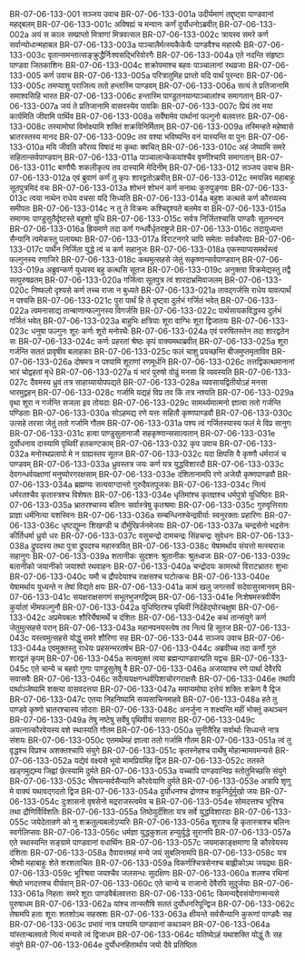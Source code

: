 BR-07-06-133-001	सञ्जय उवाच
BR-07-06-133-001a	उदीर्यमाणं तद्दृष्ट्वा पाण्डवानां महद्बलम्
BR-07-06-133-001c	अविषह्यं च मन्वानः कर्णं दुर्योधनोऽब्रवीत्
BR-07-06-133-002a	अयं स कालः सम्प्राप्तो मित्राणां मित्रवत्सल
BR-07-06-133-002c	त्रायस्व समरे कर्ण सर्वान्योधान्महाबल
BR-07-06-133-003a	पाञ्चालैर्मत्स्यकैकेयैः पाण्डवैश्च महारथैः
BR-07-06-133-003c	वृतान्समन्तात्सङ्क्रुद्धैर्निःश्वसद्भिरिवोरगैः
BR-07-06-133-004a	एते नदन्ति संहृष्टाः पाण्डवा जितकाशिनः
BR-07-06-133-004c	शक्रोपमाश्च बहवः पाञ्चालानां रथव्रजाः
BR-07-06-133-005	कर्ण उवाच
BR-07-06-133-005a	परित्रातुमिह प्राप्तो यदि पार्थं पुरन्दरः
BR-07-06-133-005c	तमप्याशु पराजित्य ततो हन्तास्मि पाण्डवम्
BR-07-06-133-006a	सत्यं ते प्रतिजानामि समाश्वसिहि भारत
BR-07-06-133-006c	हन्तास्मि पाण्डुतनयान्पाञ्चालांश्च समागतान्
BR-07-06-133-007a	जयं ते प्रतिजानामि वासवस्येव पावकिः
BR-07-06-133-007c	प्रियं तव मया कार्यमिति जीवामि पार्थिव
BR-07-06-133-008a	सर्वेषामेव पार्थानां फल्गुनो बलवत्तरः
BR-07-06-133-008c	तस्यामोघां विमोक्ष्यामि शक्तिं शक्रविनिर्मिताम्
BR-07-06-133-009a	तस्मिन्हते महेष्वासे भ्रातरस्तस्य मानद
BR-07-06-133-009c	तव वश्या भविष्यन्ति वनं यास्यन्ति वा पुनः
BR-07-06-133-010a	मयि जीवति कौरव्य विषादं मा कृथाः क्वचित्
BR-07-06-133-010c	अहं जेष्यामि समरे सहितान्सर्वपाण्डवान्
BR-07-06-133-011a	पाञ्चालान्केकयांश्चैव वृष्णींश्चापि समागतान्
BR-07-06-133-011c	बाणौघैः शकलीकृत्य तव दास्यामि मेदिनीम्
BR-07-06-133-012	सञ्जय उवाच
BR-07-06-133-012a	एवं ब्रुवाणं कर्णं तु कृपः शारद्वतोऽब्रवीत्
BR-07-06-133-012c	स्मयन्निव महाबाहुः सूतपुत्रमिदं वचः
BR-07-06-133-013a	शोभनं शोभनं कर्ण सनाथः कुरुपुङ्गवः
BR-07-06-133-013c	त्वया नाथेन राधेय वचसा यदि सिध्यति
BR-07-06-133-014a	बहुशः कत्थसे कर्ण कौरव्यस्य समीपतः
BR-07-06-133-014c	न तु ते विक्रमः कश्चिद्दृश्यते बलमेव वा
BR-07-06-133-015a	समागमः पाण्डुसुतैर्दृष्टस्ते बहुशो युधि
BR-07-06-133-015c	सर्वत्र निर्जितश्चासि पाण्डवैः सूतनन्दन
BR-07-06-133-016a	ह्रियमाणे तदा कर्ण गन्धर्वैर्धृतराष्ट्रजे
BR-07-06-133-016c	तदायुध्यन्त सैन्यानि त्वमेकस्तु पलायथाः
BR-07-06-133-017a	विराटनगरे चापि समेताः सर्वकौरवाः
BR-07-06-133-017c	पार्थेन निर्जिता युद्धे त्वं च कर्ण सहानुजः
BR-07-06-133-018a	एकस्याप्यसमर्थस्त्वं फल्गुनस्य रणाजिरे
BR-07-06-133-018c	कथमुत्सहसे जेतुं सकृष्णान्सर्वपाण्डवान्
BR-07-06-133-019a	अब्रुवन्कर्ण युध्यस्व बहु कत्थसि सूतज
BR-07-06-133-019c	अनुक्त्वा विक्रमेद्यस्तु तद्वै सत्पुरुषव्रतम्
BR-07-06-133-020a	गर्जित्वा सूतपुत्र त्वं शारदाभ्रमिवाजलम्
BR-07-06-133-020c	निष्फलो दृश्यसे कर्ण तच्च राजा न बुध्यते
BR-07-06-133-021a	तावद्गर्जसि राधेय यावत्पार्थं न पश्यसि
BR-07-06-133-021c	पुरा पार्थं हि ते दृष्ट्वा दुर्लभं गर्जितं भवेत्
BR-07-06-133-022a	त्वमनासाद्य तान्बाणान्फल्गुनस्य विगर्जसि
BR-07-06-133-022c	पार्थसायकविद्धस्य दुर्लभं गर्जितं भवेत्
BR-07-06-133-023a	बाहुभिः क्षत्रियाः शूरा वाग्भिः शूरा द्विजातयः
BR-07-06-133-023c	धनुषा फल्गुनः शूरः कर्णः शूरो मनोरथैः
BR-07-06-133-024a	एवं परुषितस्तेन तदा शारद्वतेन सः
BR-07-06-133-024c	कर्णः प्रहरतां श्रेष्ठः कृपं वाक्यमथाब्रवीत्
BR-07-06-133-025a	शूरा गर्जन्ति सततं प्रावृषीव बलाहकाः
BR-07-06-133-025c	फलं चाशु प्रयच्छन्ति बीजमुप्तमृताविव
BR-07-06-133-026a	दोषमत्र न पश्यामि शूराणां रणमूर्धनि
BR-07-06-133-026c	तत्तद्विकत्थमानानां भारं चोद्वहतां मृधे
BR-07-06-133-027a	यं भारं पुरुषो वोढुं मनसा हि व्यवस्यति
BR-07-06-133-027c	दैवमस्य ध्रुवं तत्र साहाय्यायोपपद्यते
BR-07-06-133-028a	व्यवसायद्वितीयोऽहं मनसा भारमुद्वहन्
BR-07-06-133-028c	गर्जामि यद्यहं विप्र तव किं तत्र नश्यति
BR-07-06-133-029a	वृथा शूरा न गर्जन्ति सजला इव तोयदाः
BR-07-06-133-029c	सामर्थ्यमात्मनो ज्ञात्वा ततो गर्जन्ति पण्डिताः
BR-07-06-133-030a	सोऽहमद्य रणे यत्तः सहितौ कृष्णपाण्डवौ
BR-07-06-133-030c	उत्सहे तरसा जेतुं ततो गर्जामि गौतम
BR-07-06-133-031a	पश्य त्वं गर्जितस्यास्य फलं मे विप्र सानुगः
BR-07-06-133-031c	हत्वा पाण्डुसुतानाजौ सहकृष्णान्ससात्वतान्
BR-07-06-133-031e	दुर्योधनाय दास्यामि पृथिवीं हतकण्टकाम्
BR-07-06-133-032	कृप उवाच
BR-07-06-133-032a	मनोरथप्रलापो मे न ग्राह्यस्तव सूतज
BR-07-06-133-032c	यदा क्षिपसि वै कृष्णौ धर्मराजं च पाण्डवम्
BR-07-06-133-033a	ध्रुवस्तत्र जयः कर्ण यत्र युद्धविशारदौ
BR-07-06-133-033c	देवगन्धर्वयक्षाणां मनुष्योरगरक्षसाम्
BR-07-06-133-033e	दंशितानामपि रणे अजेयौ कृष्णपाण्डवौ
BR-07-06-133-034a	ब्रह्मण्यः सत्यवाग्दान्तो गुरुदैवतपूजकः
BR-07-06-133-034c	नित्यं धर्मरतश्चैव कृतास्त्रश्च विशेषतः
BR-07-06-133-034e	धृतिमांश्च कृतज्ञश्च धर्मपुत्रो युधिष्ठिरः
BR-07-06-133-035a	भ्रातरश्चास्य बलिनः सर्वास्त्रेषु कृतश्रमाः
BR-07-06-133-035c	गुरुवृत्तिरताः प्राज्ञा धर्मनित्या यशस्विनः
BR-07-06-133-036a	सम्बन्धिनश्चेन्द्रवीर्याः स्वनुरक्ताः प्रहारिणः
BR-07-06-133-036c	धृष्टद्युम्नः शिखण्डी च दौर्मुखिर्जनमेजयः
BR-07-06-133-037a	चन्द्रसेनो भद्रसेनः कीर्तिधर्मा ध्रुवो धरः
BR-07-06-133-037c	वसुचन्द्रो दामचन्द्रः सिंहचन्द्रः सुवेधनः
BR-07-06-133-038a	द्रुपदस्य तथा पुत्रा द्रुपदश्च महास्त्रवित्
BR-07-06-133-038c	येषामर्थाय संयत्तो मत्स्यराजः सहानुगः
BR-07-06-133-039a	शतानीकः सुदशनः श्रुतानीकः श्रुतध्वजः
BR-07-06-133-039c	बलानीको जयानीको जयाश्वो रथवाहनः
BR-07-06-133-040a	चन्द्रोदयः कामरथो विराटभ्रातरः शुभाः
BR-07-06-133-040c	यमौ च द्रौपदेयाश्च राक्षसश्च घटोत्कचः
BR-07-06-133-040e	येषामर्थाय युध्यन्ते न तेषां विद्यते क्षयः
BR-07-06-133-041a	कामं खलु जगत्सर्वं सदेवासुरमानवम्
BR-07-06-133-041c	सयक्षराक्षसगणं सभूतभुजगद्विपम्
BR-07-06-133-041e	निःशेषमस्त्रवीर्येण कुर्यातां भीमफल्गुनौ
BR-07-06-133-042a	युधिष्ठिरश्च पृथिवीं निर्दहेद्घोरचक्षुषा
BR-07-06-133-042c	अप्रमेयबलः शौरिर्येषामर्थे च दंशितः
BR-07-06-133-042e	कथं तान्संयुगे कर्ण जेतुमुत्सहसे परान्
BR-07-06-133-043a	महानपनयस्त्वेष तव नित्यं हि सूतज
BR-07-06-133-043c	यस्त्वमुत्सहसे योद्धुं समरे शौरिणा सह
BR-07-06-133-044	सञ्जय उवाच
BR-07-06-133-044a	एवमुक्तस्तु राधेयः प्रहसन्भरतर्षभ
BR-07-06-133-044c	अब्रवीच्च तदा कर्णो गुरुं शारद्वतं कृपम्
BR-07-06-133-045a	सत्यमुक्तं त्वया ब्रह्मन्पाण्डवान्प्रति यद्वचः
BR-07-06-133-045c	एते चान्ये च बहवो गुणाः पाण्डुसुतेषु वै
BR-07-06-133-046a	अजय्याश्च रणे पार्था देवैरपि सवासवैः
BR-07-06-133-046c	सदैत्ययक्षगन्धर्वपिशाचोरगराक्षसैः
BR-07-06-133-046e	तथापि पार्थाञ्जेष्यामि शक्त्या वासवदत्तया
BR-07-06-133-047a	ममाप्यमोघा दत्तेयं शक्तिः शक्रेण वै द्विज
BR-07-06-133-047c	एतया निहनिष्यामि सव्यसाचिनमाहवे
BR-07-06-133-048a	हते तु पाण्डवे कृष्णो भ्रातरश्चास्य सोदराः
BR-07-06-133-048c	अनर्जुना न शक्ष्यन्ति महीं भोक्तुं कथञ्चन
BR-07-06-133-049a	तेषु नष्टेषु सर्वेषु पृथिवीयं ससागरा
BR-07-06-133-049c	अयत्नात्कौरवेयस्य वशे स्थास्यति गौतम
BR-07-06-133-050a	सुनीतैरिह सर्वार्थाः सिध्यन्ते नात्र संशयः
BR-07-06-133-050c	एतमर्थमहं ज्ञात्वा ततो गर्जामि गौतम
BR-07-06-133-051a	त्वं तु वृद्धश्च विप्रश्च अशक्तश्चापि संयुगे
BR-07-06-133-051c	कृतस्नेहश्च पार्थेषु मोहान्मामवमन्यसे
BR-07-06-133-052a	यद्येवं वक्ष्यसे भूयो मामप्रियमिह द्विज
BR-07-06-133-052c	ततस्ते खड्गमुद्यम्य जिह्वां छेत्स्यामि दुर्मते
BR-07-06-133-053a	यच्चापि पाण्डवान्विप्र स्तोतुमिच्छसि संयुगे
BR-07-06-133-053c	भीषयन्सर्वसैन्यानि कौरवेयाणि दुर्मते
BR-07-06-133-053e	अत्रापि शृणु मे वाक्यं यथावद्गदतो द्विज
BR-07-06-133-054a	दुर्योधनश्च द्रोणश्च शकुनिर्दुर्मुखो जयः
BR-07-06-133-054c	दुःशासनो वृषसेनो मद्रराजस्त्वमेव च
BR-07-06-133-054e	सोमदत्तश्च भूरिश्च तथा द्रौणिर्विविंशतिः
BR-07-06-133-055a	तिष्ठेयुर्दंशिता यत्र सर्वे युद्धविशारदाः
BR-07-06-133-055c	जयेदेतान्रणे को नु शक्रतुल्यबलोऽप्यरिः
BR-07-06-133-056a	शूराश्च हि कृतास्त्राश्च बलिनः स्वर्गलिप्सवः
BR-07-06-133-056c	धर्मज्ञा युद्धकुशला हन्युर्युद्धे सुरानपि
BR-07-06-133-057a	एते स्थास्यन्ति सङ्ग्रामे पाण्डवानां वधार्थिनः
BR-07-06-133-057c	जयमाकाङ्क्षमाणा हि कौरवेयस्य दंशिताः
BR-07-06-133-058a	दैवायत्तमहं मन्ये जयं सुबलिनामपि
BR-07-06-133-058c	यत्र भीष्मो महाबाहुः शेते शरशताचितः
BR-07-06-133-059a	विकर्णश्चित्रसेनश्च बाह्लीकोऽथ जयद्रथः
BR-07-06-133-059c	भूरिश्रवा जयश्चैव जलसन्धः सुदक्षिणः
BR-07-06-133-060a	शलश्च रथिनां श्रेष्ठो भगदत्तश्च वीर्यवान्
BR-07-06-133-060c	एते चान्ये च राजानो देवैरपि सुदुर्जयाः
BR-07-06-133-061a	निहताः समरे शूराः पाण्डवैर्बलवत्तराः
BR-07-06-133-061c	किमन्यद्दैवसंयोगान्मन्यसे पुरुषाधम
BR-07-06-133-062a	यांश्च तान्स्तौषि सततं दुर्योधनरिपून्द्विज
BR-07-06-133-062c	तेषामपि हताः शूराः शतशोऽथ सहस्रशः
BR-07-06-133-063a	क्षीयन्ते सर्वसैन्यानि कुरूणां पाण्डवैः सह
BR-07-06-133-063c	प्रभावं नात्र पश्यामि पाण्डवानां कथञ्चन
BR-07-06-133-064a	यांस्तान्बलवतो नित्यं मन्यसे त्वं द्विजाधम
BR-07-06-133-064c	यतिष्येऽहं यथाशक्ति योद्धुं तैः सह संयुगे
BR-07-06-133-064e	दुर्योधनहितार्थाय जयो दैवे प्रतिष्ठितः

